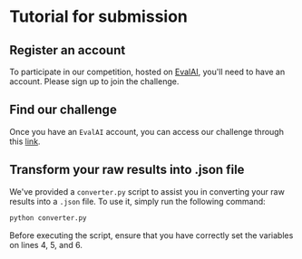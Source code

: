 # Tutorial for submission
## Register an account
To participate in our competition, hosted on [EvalAI](https://eval.ai), you'll need to have an account. Please sign up to join the challenge.

## Find our challenge
Once you have an `EvalAI` account, you can access our challenge through this [link](https://eval.ai/web/challenges/challenge-page/2375/).

## Transform your raw results into .json file
We've provided a `converter.py` script to assist you in converting your raw results into a `.json` file. To use it, simply run the following command:

```bash
python converter.py
```
Before executing the script, ensure that you have correctly set the variables on lines 4, 5, and 6.
